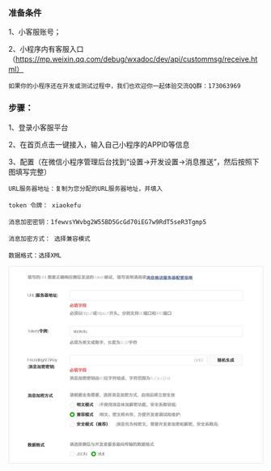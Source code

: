 ### 准备条件

1、小客服账号；

2、小程序内有客服入口（https://mp.weixin.qq.com/debug/wxadoc/dev/api/custommsg/receive.html）

```
如果你的小程序还在开发或测试过程中，我们也欢迎你一起体验交流QQ群：173063969
```

### **步骤：**

1、登录小客服平台

2、在首页点击一键接入，输入自己小程序的APPID等信息

3、配置（在微信小程序管理后台找到“设置-&gt;开发设置-&gt;消息推送”，然后按照下图填写完整）

```
URL服务器地址：复制为您分配的URL服务器地址，并填入

token 令牌： xiaokefu

消息加密密钥：1fewvsYWvbg2W55BD5GcGd70iEG7w9RdT5seR3Tgmp5

消息加密方式： 选择兼容模式

数据格式：选择XML
```

![](/assets/QQ图片20180109184729.png)

